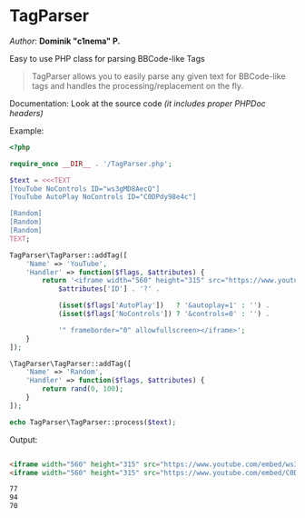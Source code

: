 # TagParser
_Author_: **Dominik "c1nema" P.**

Easy to use PHP class for parsing BBCode-like Tags


> TagParser allows you to easily parse any given text for BBCode-like tags and handles the processing/replacement
> on the fly.

Documentation: Look at the source code _(it includes proper PHPDoc headers)_

Example:
```php
<?php

require_once __DIR__ . '/TagParser.php';

$text = <<<TEXT
[YouTube NoControls ID="ws3gMD8AecQ"]
[YouTube AutoPlay NoControls ID="C0DPdy98e4c"]

[Random]
[Random]
[Random]
TEXT;

TagParser\TagParser::addTag([
    'Name' => 'YouTube',
    'Handler' => function($flags, $attributes) {
        return '<iframe width="560" height="315" src="https://www.youtube.com/embed/' .
            $attributes['ID'] . '?' .

            (isset($flags['AutoPlay'])   ? '&autoplay=1' : '') .
            (isset($flags['NoControls']) ? '&controls=0' : '') .

            '" frameborder="0" allowfullscreen></iframe>';
    }
]);

\TagParser\TagParser::addTag([
    'Name' => 'Random',
    'Handler' => function($flags, $attributes) {
        return rand(0, 100);
    }
]);

echo TagParser\TagParser::process($text);
```

Output:
```html

<iframe width="560" height="315" src="https://www.youtube.com/embed/ws3gMD8AecQ?&controls=0" frameborder="0" allowfullscreen></iframe>
<iframe width="560" height="315" src="https://www.youtube.com/embed/C0DPdy98e4c?&autoplay=1&controls=0" frameborder="0" allowfullscreen></iframe>

77
94
70
```
